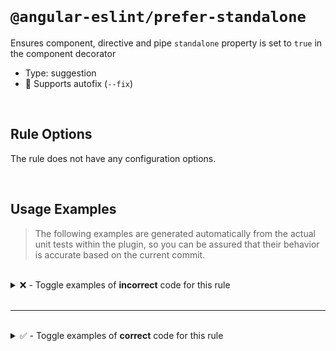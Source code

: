 <!--

  DO NOT EDIT.

  This markdown file was autogenerated using a mixture of the following files as the source of truth for its data:
  - ../../src/rules/prefer-standalone.ts
  - ../../tests/rules/prefer-standalone/cases.ts

  In order to update this file, it is therefore those files which need to be updated, as well as potentially the generator script:
  - ../../../../tools/scripts/generate-rule-docs.ts

-->

<br>

# `@angular-eslint/prefer-standalone`

Ensures component, directive and pipe `standalone` property is set to `true` in the component decorator

- Type: suggestion
- 🔧 Supports autofix (`--fix`)

<br>

## Rule Options

The rule does not have any configuration options.

<br>

## Usage Examples

> The following examples are generated automatically from the actual unit tests within the plugin, so you can be assured that their behavior is accurate based on the current commit.

<br>

<details>
<summary>❌ - Toggle examples of <strong>incorrect</strong> code for this rule</summary>

<br>

#### Default Config

```json
{
  "rules": {
    "@angular-eslint/prefer-standalone": [
      "error"
    ]
  }
}
```

<br>

#### ❌ Invalid Code

```ts
@Component({})
~~~~~~~~~~~~~~
class Test {}
```

<br>

---

<br>

#### Default Config

```json
{
  "rules": {
    "@angular-eslint/prefer-standalone": [
      "error"
    ]
  }
}
```

<br>

#### ❌ Invalid Code

```ts
@Component({ standalone: false })
~~~~~~~~~~~~~~~~~~~~~~~~~~~~~~~~~
class Test {}
```

<br>

---

<br>

#### Default Config

```json
{
  "rules": {
    "@angular-eslint/prefer-standalone": [
      "error"
    ]
  }
}
```

<br>

#### ❌ Invalid Code

```ts
@Component({
~~~~~~~~~~~~
standalone: false,
~~~~~~~~~~~~~~~~~~
template: '<div></div>'
~~~~~~~~~~~~~~~~~~~~~~~
})
~~
class Test {}
```

<br>

---

<br>

#### Default Config

```json
{
  "rules": {
    "@angular-eslint/prefer-standalone": [
      "error"
    ]
  }
}
```

<br>

#### ❌ Invalid Code

```ts
@Component({
~~~~~~~~~~~~
template: '<div></div>'
~~~~~~~~~~~~~~~~~~~~~~~
})
~~
class Test {}
```

<br>

---

<br>

#### Default Config

```json
{
  "rules": {
    "@angular-eslint/prefer-standalone": [
      "error"
    ]
  }
}
```

<br>

#### ❌ Invalid Code

```ts
@Component({
~~~~~~~~~~~~
selector: 'my-selector',
~~~~~~~~~~~~~~~~~~~~~~~
template: '<div></div>'
~~~~~~~~~~~~~~~~~~~~~~~
})
~~
class Test {}
```

<br>

---

<br>

#### Default Config

```json
{
  "rules": {
    "@angular-eslint/prefer-standalone": [
      "error"
    ]
  }
}
```

<br>

#### ❌ Invalid Code

```ts
@Directive({})
~~~~~~~~~~~~~~
class Test {}
```

<br>

---

<br>

#### Default Config

```json
{
  "rules": {
    "@angular-eslint/prefer-standalone": [
      "error"
    ]
  }
}
```

<br>

#### ❌ Invalid Code

```ts
@Directive({ standalone: false })
~~~~~~~~~~~~~~~~~~~~~~~~~~~~~~~~~
class Test {}
```

<br>

---

<br>

#### Default Config

```json
{
  "rules": {
    "@angular-eslint/prefer-standalone": [
      "error"
    ]
  }
}
```

<br>

#### ❌ Invalid Code

```ts
@Directive({
~~~~~~~~~~~~
  standalone: false,
  ~~~~~~~~~~~~~~~~~~
  selector: 'x-selector'
  ~~~~~~~~~~~~~~~~~~~~~~
})
~~
class Test {}
```

<br>

---

<br>

#### Default Config

```json
{
  "rules": {
    "@angular-eslint/prefer-standalone": [
      "error"
    ]
  }
}
```

<br>

#### ❌ Invalid Code

```ts
@Directive({
~~~~~~~~~~~~
  selector: 'test-selector'
  ~~~~~~~~~~~~~~~~~~~~~~~~~
})
~~
class Test {}
```

<br>

---

<br>

#### Default Config

```json
{
  "rules": {
    "@angular-eslint/prefer-standalone": [
      "error"
    ]
  }
}
```

<br>

#### ❌ Invalid Code

```ts
@Directive({
~~~~~~~~~~~~
  selector: 'my-selector',
  ~~~~~~~~~~~~~~~~~~~~~~~~
  providers: []
  ~~~~~~~~~~~~~
})
~~
class Test {}
```

<br>

---

<br>

#### Default Config

```json
{
  "rules": {
    "@angular-eslint/prefer-standalone": [
      "error"
    ]
  }
}
```

<br>

#### ❌ Invalid Code

```ts
@Pipe({})
~~~~~~~~~
class Test {}
```

<br>

---

<br>

#### Default Config

```json
{
  "rules": {
    "@angular-eslint/prefer-standalone": [
      "error"
    ]
  }
}
```

<br>

#### ❌ Invalid Code

```ts
@Pipe({ standalone: false })
~~~~~~~~~~~~~~~~~~~~~~~~~~~~
class Test {}
```

<br>

---

<br>

#### Default Config

```json
{
  "rules": {
    "@angular-eslint/prefer-standalone": [
      "error"
    ]
  }
}
```

<br>

#### ❌ Invalid Code

```ts
@Pipe({
~~~~~~~
  standalone: false,
  ~~~~~~~~~~~~~~~~~~
  name: 'pipe-name'
  ~~~~~~~~~~~~~~~~~
})
~~
class Test {}
```

<br>

---

<br>

#### Default Config

```json
{
  "rules": {
    "@angular-eslint/prefer-standalone": [
      "error"
    ]
  }
}
```

<br>

#### ❌ Invalid Code

```ts
@Pipe({
~~~~~~~
  name: 'test-name'
  ~~~~~~~~~~~~~~~~~
})
~~
class Test {}
```

<br>

---

<br>

#### Default Config

```json
{
  "rules": {
    "@angular-eslint/prefer-standalone": [
      "error"
    ]
  }
}
```

<br>

#### ❌ Invalid Code

```ts
@Pipe({
~~~~~~~
  selector: 'my-selector',
  ~~~~~~~~~~~~~~~~~~~~~~~~
  name: 'test-name'
  ~~~~~~~~~~~~~~~~~
})
~~
class Test {}
```

</details>

<br>

---

<br>

<details>
<summary>✅ - Toggle examples of <strong>correct</strong> code for this rule</summary>

<br>

#### Default Config

```json
{
  "rules": {
    "@angular-eslint/prefer-standalone": [
      "error"
    ]
  }
}
```

<br>

#### ✅ Valid Code

```ts
@Component({
  standalone: true,
})
class Test {}
```

<br>

---

<br>

#### Default Config

```json
{
  "rules": {
    "@angular-eslint/prefer-standalone": [
      "error"
    ]
  }
}
```

<br>

#### ✅ Valid Code

```ts
@Component({
  standalone: true,
  selector: 'test-selector'
})
class Test {}
```

<br>

---

<br>

#### Default Config

```json
{
  "rules": {
    "@angular-eslint/prefer-standalone": [
      "error"
    ]
  }
}
```

<br>

#### ✅ Valid Code

```ts
@Component({
  selector: 'test-selector',
  standalone: true,
  template: '<div></div>',
  styleUrls: ['./test.css']
})
class Test {}
```

<br>

---

<br>

#### Default Config

```json
{
  "rules": {
    "@angular-eslint/prefer-standalone": [
      "error"
    ]
  }
}
```

<br>

#### ✅ Valid Code

```ts
@Directive({
  standalone: true,
})
class Test {}
```

<br>

---

<br>

#### Default Config

```json
{
  "rules": {
    "@angular-eslint/prefer-standalone": [
      "error"
    ]
  }
}
```

<br>

#### ✅ Valid Code

```ts
@Directive({
  standalone: true,
  selector: 'test-selector'
})
class Test {}
```

<br>

---

<br>

#### Default Config

```json
{
  "rules": {
    "@angular-eslint/prefer-standalone": [
      "error"
    ]
  }
}
```

<br>

#### ✅ Valid Code

```ts
@Directive({
  selector: 'test-selector',
  standalone: true,
  providers: []
})
class Test {}
```

<br>

---

<br>

#### Default Config

```json
{
  "rules": {
    "@angular-eslint/prefer-standalone": [
      "error"
    ]
  }
}
```

<br>

#### ✅ Valid Code

```ts
@Pipe({
  standalone: true,
})
class Test {}
```

<br>

---

<br>

#### Default Config

```json
{
  "rules": {
    "@angular-eslint/prefer-standalone": [
      "error"
    ]
  }
}
```

<br>

#### ✅ Valid Code

```ts
@Pipe({
  standalone: true,
  name: 'test-pipe'
})
class Test {}
```

<br>

---

<br>

#### Default Config

```json
{
  "rules": {
    "@angular-eslint/prefer-standalone": [
      "error"
    ]
  }
}
```

<br>

#### ✅ Valid Code

```ts
@Pipe({
  name: 'my-pipe',
  standalone: true,
  pure: true
})
class Test {}
```

</details>

<br>
